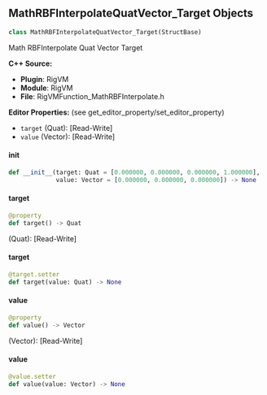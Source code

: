 ## MathRBFInterpolateQuatVector_Target Objects

```python
class MathRBFInterpolateQuatVector_Target(StructBase)
```

Math RBFInterpolate Quat Vector Target

**C++ Source:**

- **Plugin**: RigVM
- **Module**: RigVM
- **File**: RigVMFunction_MathRBFInterpolate.h

**Editor Properties:** (see get_editor_property/set_editor_property)

- ``target`` (Quat):  [Read-Write]
- ``value`` (Vector):  [Read-Write]

<a id="unreal.MathRBFInterpolateQuatVector_Target.__init__"></a>

#### __init__

```python
def __init__(target: Quat = [0.000000, 0.000000, 0.000000, 1.000000],
             value: Vector = [0.000000, 0.000000, 0.000000]) -> None
```

<a id="unreal.MathRBFInterpolateQuatVector_Target.target"></a>

#### target

```python
@property
def target() -> Quat
```

(Quat):  [Read-Write]

<a id="unreal.MathRBFInterpolateQuatVector_Target.target"></a>

#### target

```python
@target.setter
def target(value: Quat) -> None
```

<a id="unreal.MathRBFInterpolateQuatVector_Target.value"></a>

#### value

```python
@property
def value() -> Vector
```

(Vector):  [Read-Write]

<a id="unreal.MathRBFInterpolateQuatVector_Target.value"></a>

#### value

```python
@value.setter
def value(value: Vector) -> None
```

<a id="unreal.RigVMFunction_MathRBFInterpolateQuatVector"></a>